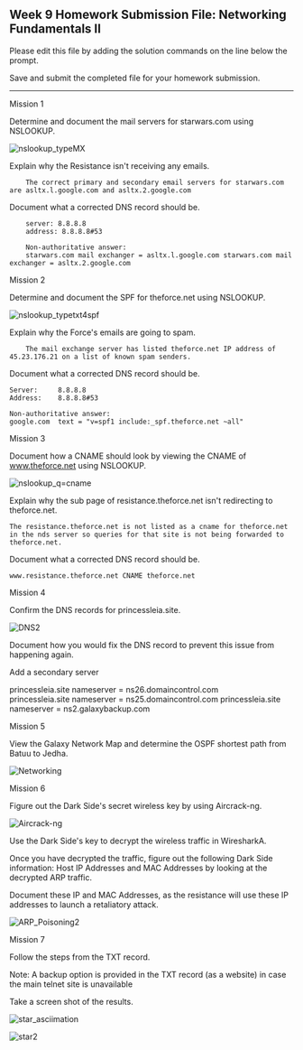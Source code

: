 ## Week 9 Homework Submission File: Networking Fundamentals II 

Please edit this file by adding the solution commands on the line below the prompt.

Save and submit the completed file for your homework submission.

---

Mission 1 

Determine and document the mail servers for starwars.com using NSLOOKUP.

![nslookup_typeMX](image/nslookup_type=MX.png)


Explain why the Resistance isn't receiving any emails.

        The correct primary and secondary email servers for starwars.com are asltx.l.google.com and asltx.2.google.com

Document what a corrected DNS record should be.

        server: 8.8.8.8
        address: 8.8.8.8#53

        Non-authoritative answer: 
        starwars.com mail exchanger = asltx.l.google.com starwars.com mail exchanger = asltx.2.google.com


Mission 2

Determine and document the SPF for theforce.net using NSLOOKUP.


![nslookup_typetxt4spf](image/nslookup_type=txt4spf.png)



Explain why the Force's emails are going to spam.

        The mail exchange server has listed theforce.net IP address of 45.23.176.21 on a list of known spam senders. 

Document what a corrected DNS record should be.

    Server:		8.8.8.8
    Address:	8.8.8.8#53

    Non-authoritative answer:
    google.com	text = "v=spf1 include:_spf.theforce.net ~all"


Mission 3

Document how a CNAME should look by viewing the CNAME of www.theforce.net using NSLOOKUP.

![nslookup_q=cname](image/nslookup_q=CNAME.png)



Explain why the sub page of resistance.theforce.net isn't redirecting to theforce.net.

    The resistance.theforce.net is not listed as a cname for theforce.net in the nds server so queries for that site is not being forwarded to theforce.net. 


Document what a corrected DNS record should be.

    
    www.resistance.theforce.net CNAME theforce.net

 Mission 4

Confirm the DNS records for princessleia.site.

![DNS2](image/NSLOOKUP_NSSERVER2.png)





Document how you would fix the DNS record to prevent this issue from happening again.  

Add a secondary server

princessleia.site nameserver = ns26.domaincontrol.com                
princessleia.site nameserver = ns25.domaincontrol.com
princessleia.site nameserver = ns2.galaxybackup.com


Mission 5

View the Galaxy Network Map and determine the OSPF shortest path from Batuu to Jedha.

![Networking](image/Mission5.png)

Mission 6

Figure out the Dark Side's secret wireless key by using Aircrack-ng.

![Aircrack-ng](image/Aircrack-ng.png)



Use the Dark Side's key to decrypt the wireless traffic in WiresharkA.

Once you have decrypted the traffic, figure out the following Dark Side information:
Host IP Addresses and MAC Addresses by looking at the decrypted ARP traffic.


Document these IP and MAC Addresses, as the resistance will use these IP addresses to launch a retaliatory attack.


![ARP_Poisoning2](image/ARP_Poisoning2.png)


Mission 7

Follow the steps from the TXT record.


Note: A backup option is provided in the TXT record (as a website) in case the main telnet site is unavailable



Take a screen shot of the results.

![star_asciimation](image/STAR_ASCIIMATION.png)

![star2](image/STAR_ASCIIMATION2.png)







